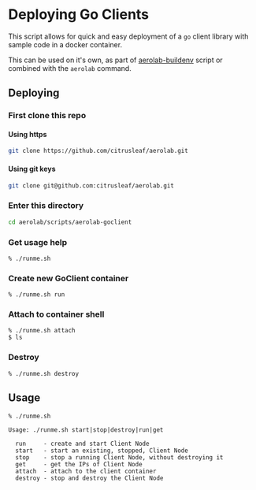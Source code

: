 # Deploying Go Clients

This script allows for quick and easy deployment of a `go` client library with sample code in a docker container.

This can be used on it's own, as part of [aerolab-buildenv](../aerolab-buildenv/README.md) script or combined with the `aerolab` command.

## Deploying

### First clone this repo

#### Using https

```bash
git clone https://github.com/citrusleaf/aerolab.git
```

#### Using git keys

```bash
git clone git@github.com:citrusleaf/aerolab.git
```

### Enter this directory

```bash
cd aerolab/scripts/aerolab-goclient
```

### Get usage help

```
% ./runme.sh
```

### Create new GoClient container

```
% ./runme.sh run
```

### Attach to container shell

```
% ./runme.sh attach
$ ls
```

### Destroy

```
% ./runme.sh destroy
```

## Usage

```
% ./runme.sh 

Usage: ./runme.sh start|stop|destroy|run|get

  run     - create and start Client Node
  start   - start an existing, stopped, Client Node
  stop    - stop a running Client Node, without destroying it
  get     - get the IPs of Client Node
  attach  - attach to the client container
  destroy - stop and destroy the Client Node
```
